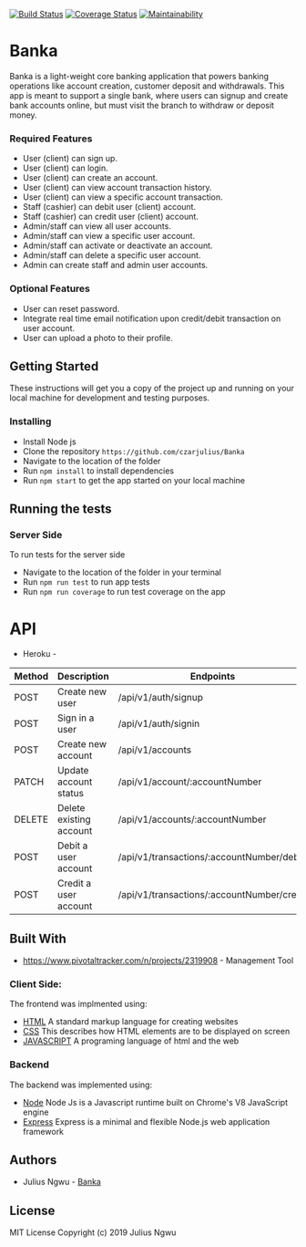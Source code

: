 [![Build Status](https://travis-ci.org/czarjulius/Banka.svg?branch=develop)](https://travis-ci.org/czarjulius/Banka)
[![Coverage Status](https://coveralls.io/repos/github/czarjulius/Banka/badge.svg?branch=develop)](https://coveralls.io/github/czarjulius/Banka?branch=develop)
[![Maintainability](https://api.codeclimate.com/v1/badges/3bce26c1aa98277081ac/maintainability)](https://codeclimate.com/github/czarjulius/Banka/maintainability)
# Banka
Banka is a light-weight core banking application that powers banking operations like account creation, customer deposit and withdrawals. This app is meant to support a single bank, where users can signup and create bank accounts online, but must visit the branch to withdraw or deposit money.

### Required Features
- User (client) can sign up. 
- User (client) can login. 
- User (client) can create an account. 
- User (client) can view account transaction history. 
- User (client) can view a specific account transaction. 
- Staff (cashier) can debit user (client) account. 
- Staff (cashier) can credit user (client) account. 
- Admin/staff can view all user accounts. 
- Admin/staff can view a specific user account. 
- Admin/staff can activate or deactivate an account. 
- Admin/staff can delete a specific user account. 
- Admin can create staff and admin user accounts. 

### Optional Features

- User can reset password. 
- Integrate real time email notification upon credit/debit transaction on user account. 
- User can upload a photo to their profile. 

## Getting Started
These instructions will get you a copy of the project up and running on your local machine for development and testing purposes.

### Installing
- Install Node js
- Clone the repository `https://github.com/czarjulius/Banka`
- Navigate to the location of the folder
- Run `npm install` to install dependencies
- Run `npm start` to get the app started on your local machine

## Running the tests 
### Server Side
To run tests for the server side
- Navigate to the location of the folder in your terminal
- Run `npm run test` to run app tests
- Run `npm run coverage` to run test coverage on the app

# API

- Heroku - 

 | Method | Description | Endpoints      | Role |
 | ------ | ----------- | -------------- | ---- |
 | POST |Create new user| /api/v1/auth/signup| * |
 | POST |Sign in a user | /api/v1/auth/signin| * |
 | POST |Create new account  | /api/v1/accounts| user |
 | PATCH | Update account status  | /api/v1/account/:accountNumber | Admin |
 | DELETE | Delete existing account  | /api/v1/accounts/:accountNumber | Admin |
 | POST | Debit a user account | /api/v1/transactions/:accountNumber/debit | staff |
 | POST | Credit a user account | /api/v1/transactions/:accountNumber/credit | staff |


## Built With

* https://www.pivotaltracker.com/n/projects/2319908 - Management Tool

### Client Side:

The frontend was implmented using:

- [HTML]() A standard markup language for creating websites
- [CSS]() This describes how HTML elements are to be displayed on screen
- [JAVASCRIPT](https://www.javascript.com/) A programing language of html and the web

### Backend
The backend was implemented using:

- [Node](https://nodejs.org/en/) Node Js is a Javascript runtime built on Chrome's V8 JavaScript engine
- [Express](https://expressjs.com/) Express is a minimal and flexible Node.js web application framework

## Authors

- Julius Ngwu - [Banka](https://czarjulius.github.io/Banka/)

## License
MIT License
Copyright (c) 2019 Julius Ngwu
